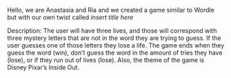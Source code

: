 Hello, we are Anastasia and Ria and we created a game similar to Wordle but with our own twist called *insert title here*

Description:
The user will have three lives, and those will correspond with three mystery letters that are not in the word they are trying to guess. If the user guesses one of those letters they lose a life. The game ends when they guess the word (win), don’t guess the word in the amount of tries they have (lose), or if they run out of lives (lose). Also, the theme of the game is Disney Pixar’s Inside Out. 
